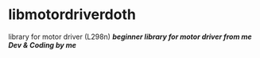 # libmotordriverdoth
library for motor driver (L298n)
***beginner library for motor driver from me***
***Dev & Coding by me***
